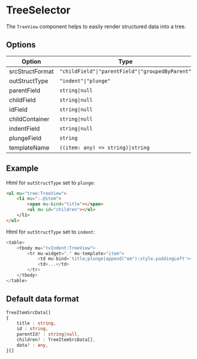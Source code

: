 # TreeSelector

The `TreeView` component helps to easily render structured data into a tree.

## Options

| Option          | Type                                             | Default       | Meanings |
| --------------- | ------------------------------------------------ | ------------- | -------- |
| srcStructFormat | `"childField"\|"parentField"\|"groupedByParent"` | `parentField` |          |
| outStructType   | `"indent"\|"plunge"`                             | `plunge`      |          |
| parentField     | `string\|null`                                   | `parentId`    |          |
| childField      | `string\|null`                                   | `children`    |          |
| idField         | `string\|null`                                   | `id`          |          |
| childContainer  | `string\|null`                                   | `children`    |          |
| indentField     | `string\|null`                                   | `indent`      |          |
| plungeField     | `string`                                         | `plunge`      |          |
| templateName    | `((item: any) => string)\|string`                | `item`        |          |


## Example

Html for `outStructType` set to `plunge`:

```html
<ul mu="tree:TreeView">
	<li mu=":.@item">
		<span mu-bind="title"></span>
		<ul mu-id="children"></ul>
	</li>
</ul>
```
Html for `outStructType` set to `indent`:

```ts
<table>
	<tbody mu="tvIndent:TreeView">
		<tr mu-widget="." mu-template="item">
			<td mu-bind='title;plunge|append("em"):style.paddingLeft'></th>
			<td>...</td>
		</tr>
	</tbody>
</table>

```

## Default data format

```ts
TreeItemSrcData[]
{
	title : string,
	id : string,
	parentId? : string|null,
	children? : TreeItemSrcData[],
	data? : any,
}[]
```